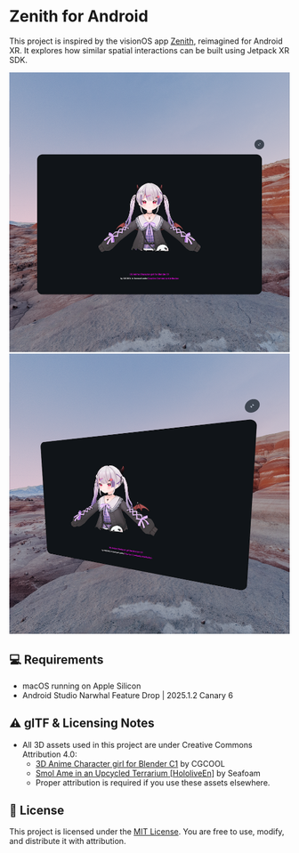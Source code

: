 # Zenith for Android
This project is inspired by the visionOS app [Zenith](https://github.com/AkkeyLab/zenith), reimagined for Android XR.
It explores how similar spatial interactions can be built using Jetpack XR SDK.

![sample-1](images/sample_1.png)
![sample-2](images/sample_2.png)

## 💻 Requirements
- macOS running on Apple Silicon
- Android Studio Narwhal Feature Drop | 2025.1.2 Canary 6

## ⚠️ glTF & Licensing Notes
- All 3D assets used in this project are under Creative Commons Attribution 4.0:
    - [3D Anime Character girl for Blender C1](https://skfb.ly/oyACQ) by CGCOOL
    - [Smol Ame in an Upcycled Terrarium [HololiveEn]](https://skfb.ly/ooJO8) by Seafoam
    - Proper attribution is required if you use these assets elsewhere.

## 🪪 License
This project is licensed under the [MIT License](LICENSE).
You are free to use, modify, and distribute it with attribution.
